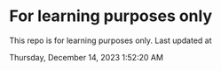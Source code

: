 # For learning purposes only
This repo is for learning purposes only.
Last updated at

Thursday, December 14, 2023 1:52:20 AM

